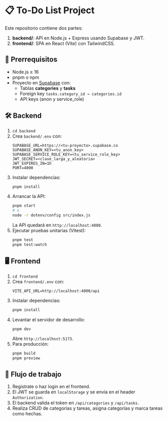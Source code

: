 # 📋 To-Do List Project

Este repositorio contiene dos partes:

1. **backend/**: API en Node.js + Express usando Supabase y JWT.  
2. **frontend/**: SPA en React (Vite) con TailwindCSS.

## 🔧 Prerrequisitos

- Node.js ≥ 16  
- pnpm o npm  
- Proyecto en [Supabase](https://app.supabase.com) con:  
  - Tablas **categories** y **tasks**  
  - Foreign key `tasks.category_id → categories.id`  
  - API keys (anon y service_role)

## 🛠️ Backend

1. `cd backend`  
2. Crea `backend/.env` con:
   ```env
   SUPABASE_URL=https://<tu-proyecto>.supabase.co
   SUPABASE_ANON_KEY=<tu_anon_key>
   SUPABASE_SERVICE_ROLE_KEY=<tu_service_role_key>
   JWT_SECRET=<clave_larga_y_aleatoria>
   JWT_EXPIRES_IN=1h
   PORT=4000
   ```  
3. Instalar dependencias:
   ```bash
   pnpm install
   ```  
4. Arrancar la API:
   ```bash
   pnpm start
   # o
   node -r dotenv/config src/index.js
   ```  
   La API quedará en `http://localhost:4000`.  
5. Ejecutar pruebas unitarias (Vitest):
   ```bash
   pnpm test
   pnpm test:watch
   ```

## 🖥️ Frontend

1. `cd frontend`  
2. Crea `frontend/.env` con:
   ```env
   VITE_API_URL=http://localhost:4000/api
   ```  
3. Instalar dependencias:
   ```bash
   pnpm install
   ```  
4. Levantar el servidor de desarrollo:
   ```bash
   pnpm dev
   ```  
   Abre `http://localhost:5173`.  
5. Para producción:
   ```bash
   pnpm build
   pnpm preview
   ```

## 🔗 Flujo de trabajo

1. Regístrate o haz login en el frontend.  
2. El JWT se guarda en `localStorage` y se envía en el header `Authorization`.  
3. El backend valida el token en `/api/categories` y `/api/tasks`.  
4. Realiza CRUD de categorías y tareas, asigna categorías y marca tareas como hechas.

